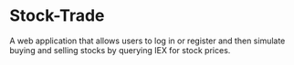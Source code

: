 # Stock-Trade
A web application that allows users to log in or register and then simulate buying and selling stocks by querying IEX for stock prices.
